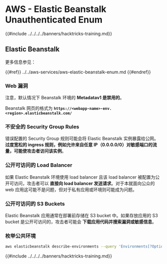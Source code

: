 # AWS - Elastic Beanstalk Unauthenticated Enum

{{#include ../../../../banners/hacktricks-training.md}}

## Elastic Beanstalk

更多信息参见：

{{#ref}}
../../aws-services/aws-elastic-beanstalk-enum.md
{{#endref}}

### Web 漏洞

注意，默认情况下 Beanstalk 环境的 **Metadatav1 是禁用的**。

Beanstalk 网页的格式为 **`https://<webapp-name>-env.<region>.elasticbeanstalk.com/`**

### 不安全的 Security Group Rules

错误配置的 Security Group 规则可能会将 Elastic Beanstalk 实例暴露给公网。**过度宽松的 ingress 规则，例如允许来自任意 IP（0.0.0.0/0）对敏感端口的流量，可能使攻击者访问该实例**。

### 公开可访问的 Load Balancer

如果 Elastic Beanstalk 环境使用 load balancer 且该 load balancer 被配置为公开可访问，攻击者可以 **直接向 load balancer 发送请求**。对于本就面向公众的 web 应用这可能不是问题，但对于私有应用或环境则可能成为问题。

### 公开可访问的 S3 Buckets

Elastic Beanstalk 应用通常在部署前存储在 S3 bucket 中。如果存放应用的 S3 bucket 是公开可访问的，攻击者可能会 **下载应用代码并搜索漏洞或敏感信息**。

### 枚举公共环境
```bash
aws elasticbeanstalk describe-environments --query 'Environments[?OptionSettings[?OptionName==`aws:elbv2:listener:80:defaultProcess` && contains(OptionValue, `redirect`)]].{EnvironmentName:EnvironmentName, ApplicationName:ApplicationName, Status:Status}' --output table
```
{{#include ../../../../banners/hacktricks-training.md}}
